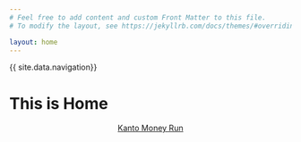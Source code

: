 ```yaml
---
# Feel free to add content and custom Front Matter to this file.
# To modify the layout, see https://jekyllrb.com/docs/themes/#overriding-theme-defaults

layout: home
---
```


{{ site.data.navigation}}

<h1>This is Home</h1>
<div id="header">
    <header>
        <a href="https://n04x.github.io/kanto-money-run">Kanto Money Run</a>
    </header>
</div>